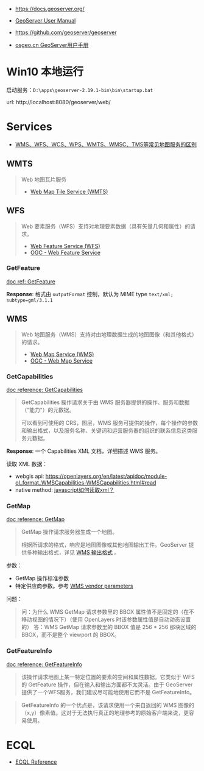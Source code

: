 - https://docs.geoserver.org/
- [GeoServer User Manual](https://docs.geoserver.org/stable/en/user/index.html) 
- https://github.com/geoserver/geoserver

- [osgeo.cn GeoServer用户手册](https://www.osgeo.cn/geoserver-user-manual/) 

# Win10 本地运行

启动服务：`D:\apps\geoserver-2.19.1-bin\bin\startup.bat`

url: http://localhost:8080/geoserver/web/ 


# Services

- [WMS、WFS、WCS、WPS、WMTS、WMSC、TMS等常见地图服务的区别](https://www.cnblogs.com/ssjxx98/p/12531525.html) 

## WMTS
> Web 地图瓦片服务
> - [Web Map Tile Service (WMTS)](https://docs.geoserver.org/stable/en/user/services/wmts/index.html) 



## WFS
> Web 要素服务（WFS）支持对地理要素数据（具有矢量几何和属性）的请求。
> - [Web Feature Service (WFS)](https://docs.geoserver.org/stable/en/user/services/wfs/index.html) 
> - [OGC - Web Feature Service](https://www.ogc.org/standard/wfs/) 

### GetFeature
[doc ref: GetFeature](https://docs.geoserver.org/stable/en/user/services/wfs/reference.html#getfeature) 

**Response**: 格式由 `outputFormat` 控制，默认为 MIME type `text/xml; subtype=gml/3.1.1`



## WMS
> Web 地图服务（WMS）支持对由地理数据生成的地图图像（和其他格式）的请求。
> - [Web Map Service (WMS)](https://docs.geoserver.org/stable/en/user/services/wms/index.html) 
> - [OGC - Web Map Service](http://www.opengeospatial.org/standards/wms) 


### GetCapabilities

[doc reference: GetCapabilities](https://docs.geoserver.org/stable/en/user/services/wms/reference.html#getcapabilities) 

> GetCapabilities 操作请求关于由 WMS 服务器提供的操作、服务和数据（"能力"）的元数据。
> 
> 可以看到可使用的 CRS，图层，WMS 服务可提供的操作，每个操作的参数和输出格式，以及服务名称、关键词和运营服务器的组织的联系信息这类服务元数据。

**Response**: 一个 Capabilities XML 文档，详细描述 WMS 服务。

读取 XML 数据：

- webgis api: https://openlayers.org/en/latest/apidoc/module-ol_format_WMSCapabilities-WMSCapabilities.html#read
- native method: [javascript如何读取xml？](https://www.cnblogs.com/qianxiaox/p/14085786.html) 

### GetMap

[doc reference: GetMap](https://docs.geoserver.org/stable/en/user/services/wms/reference.html#getmap) 

> GetMap 操作请求服务器生成一个地图。
> 
> 根据所请求的格式，响应是地图图像或其他地图输出工件。GeoServer 提供多种输出格式，详见 [WMS 输出格式](https://docs.geoserver.org/stable/en/user/services/wms/outputformats.html) 。

参数：
- GetMap 操作标准参数
- 特定供应商参数。参考 [WMS vendor parameters](https://docs.geoserver.org/stable/en/user/services/wms/vendor.html#wms-vendor-parameters) 


问题：
> 问：为什么 WMS GetMap 请求参数里的 BBOX 属性值不是固定的（在不移动视图的情况下）（使用 OpenLayers 时该参数属性值是自动动态设置的）
> 答：WMS GetMap 请求参数里的 BBOX 值是 256 * 256 那块区域的 BBOX，而不是整个 viewport 的 BBOX。

### GetFeatureInfo

[doc reference: GetFeatureInfo](https://docs.geoserver.org/stable/en/user/services/wms/reference.html#getfeatureinfo) 

> 该操作请求地图上某一特定位置的要素的空间和属性数据。它类似于 WFS 的 GetFeature 操作，但在输入和输出方面都不太灵活。由于 GeoServer 提供了一个WFS服务，我们建议尽可能地使用它而不是 GetFeatureInfo。

> GetFeatureInfo 的一个优点是，该请求使用一个来自返回的 WMS 图像的（x,y）像素值。这对于无法执行真正的地理参考的原始客户端来说，更容易使用。


# ECQL

- [ECQL Reference](https://docs.geoserver.org/stable/en/user/filter/ecql_reference.html#filter-ecql-reference) 
